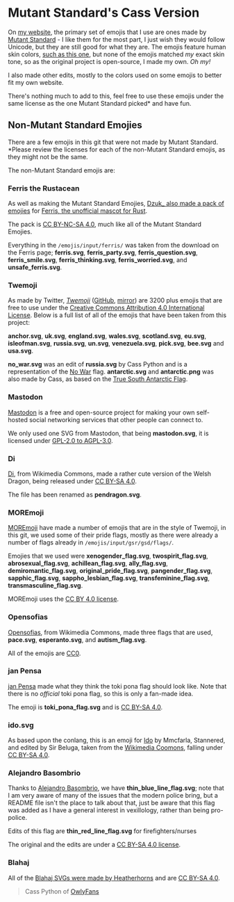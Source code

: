 # Mutant Standard's Cass Version

On [my website](https://github.com/DynTylluan/owly.fans), the primary set of emojis that I use are ones made by [Mutant Standard](https://mutant.tech) - I like them for the most part, I just wish they would follow Unicode, but they are still good for what they are. The emojis feature human skin colors, [such as this one](https://github.com/mutantstandard/build/blob/master/inhttps://notabug.org/DynTylluanstars/twemojiput/expressions/hands/hmn/wave%20%5Bhmn%5D.svg), but none of the emojis matched _my_ exact skin tone, so as the original project is open-source, I made my own. _Oh my!_

I also made other edits, mostly to the colors used on some emojis to better fit my own website.

There's nothing much to add to this, feel free to use these emojis under the same license as the one Mutant Standard picked* and have fun.

## Non-Mutant Standard Emojies

There are a few emojis in this git that were not made by Mutant Standard. *Please review the licenses for each of the non-Mutant Standard emojis, as they might not be the same.

The non-Mutant Standard emojis are:

### Ferris the Rustacean

As well as making the Mutant Standard Emojies, [Dzuk_ also made a pack of emojies](https://dzuk.zone/emoji) for [Ferris, the unofficial mascot for Rust](https://rustacean.dev).

The pack is [CC BY-NC-SA 4.0](https://creativecommons.org/licenses/by-nc-sa/4.0), much like all of the Mutant Standard Emojies.

Everything in the `/emojis/input/ferris/` was taken from the download on the Ferris page; **ferris.svg**, **ferris_party.svg**,  **ferris_question.svg**,  **ferris_smile.svg**,  **ferris_thinking.svg**,  **ferris_worried.svg**, and  **unsafe_ferris.svg**.

### Twemoji
As made by Twitter, _[Twemoji](https://twemoji.twitter.com)_ ([GitHub](https://github.com/twitter/twemoji), [mirror](https://notabug.org/DynTylluanStars/twemoji)) are 3200 plus emojis that are free to use under the [Creative Commons Attribution 4.0 International License](https://creativecommons.org/licenses/by/4.0). Below is a full list of all of the emojis that have been taken from this project:

**anchor.svg**, **uk.svg**, **england.svg**, **wales.svg**, **scotland.svg**, **eu.svg**, **isleofman.svg**, **russia.svg**, **un.svg**, **venezuela.svg**, **pick.svg**, **bee.svg** and **usa.svg**.

**no_war.svg** was an edit of **russia.svg** by Cass Python and is a representation of the [No War](https://en.wikipedia.org/wiki/White-blue-white_flag) flag. **antarctic.svg** and **antarctic.png** was also made by Cass, as based on the [True South Antarctic Flag](https://commons.wikimedia.org/wiki/File:True_South_Antarctic_Flag.svg).

### Mastodon

[Mastodon](https://github.com/mastodon/mastodon) is a free and open-source project for making your own self-hosted social networking services that other people can connect to.

We only used one SVG from Mastodon, that being **mastodon.svg**, it is licensed under [GPL-2.0 to AGPL-3.0](https://github.com/mastodon/mastodon/blob/main/LICENSE).

### Di

[Di](https://commons.wikimedia.org/wiki/User:Di_(they-them)), from Wikimedia Commons, made a rather cute version of the Welsh Dragon, being released under [CC BY-SA 4.0](https://commons.wikimedia.org/wiki/File:Welsh_Dragon_Emoji.svg).

The file has been renamed as **pendragon.svg**.

### MOREmoji

[MOREmoji](https://moremoji.allezsoyez.com) have made a number of emojis that are in the style of Twemoji, in this git, we used some of their pride flags, mostly as there were already a number of flags already in `/emojis/input/gsr/gsd/flags/`.

Emojies that we used were **xenogender_flag.svg**, **twospirit_flag.svg**, **abrosexual_flag.svg**, **achillean_flag.svg**, **ally_flag.svg**, **demiromantic_flag.svg**, **original_pride_flag.svg**, **pangender_flag.svg**, **sapphic_flag.svg**, **sappho_lesbian_flag.svg**, **transfeminine_flag.svg**, **transmasculine_flag.svg**.

MOREmoji uses the [CC BY 4.0 license](https://creativecommons.org/licenses/by/4.0).

### Opensofias

[Opensofias](https://commons.wikimedia.org/wiki/User:Opensofias), from Wikimedia Commons, made three flags that are used, **pace.svg**, **esperanto.svg**, and **autism_flag.svg**.

All of the emojis are [CC0](https://creativecommons.org/publicdomain/zero/1.0/deed.en).

### jan Pensa

[jan Pensa](https://commons.wikimedia.org/wiki/File:Twemoji-style_Toki_Pona_flag.svg) made what they think the toki pona flag should look like. Note that there is no _official_ toki pona flag, so this is only a fan-made idea.

The emoji is **toki_pona_flag.svg** and is [CC BY-SA 4.0](https://creativecommons.org/licenses/by-sa/4.0/deed.en).

### ido.svg

As based upon the conlang, this is an emoji for [Ido](https://en.wikipedia.org/wiki/Ido) by Mmcfarla, Stannered, and edited by Sir Beluga, taken from the [Wikimedia Coomons](https://commons.wikimedia.org/wiki/File:EmojiOne-style_Ido_flag.svg), falling under [CC BY-SA 4.0](https://creativecommons.org/licenses/by-sa/4.0/deed.en).

### Alejandro Basombrio

Thanks to [Alejandro Basombrio](https://commons.wikimedia.org/wiki/User:Alejandro_Basombrio), we have **thin_blue_line_flag.svg**; note that I am very aware of many of the issues that the modern police bring, but a README file isn't the place to talk about that, just be aware that this flag was added as I have a general interest in vexillology, rather than being pro-police.

Edits of this flag are **thin_red_line_flag.svg** for firefighters/nurses

The original and the edits are under a [CC BY-SA 4.0 license](https://creativecommons.org/licenses/by-sa/4.0/deed.en).

### Blahaj
All of the [Blahaj SVGs were made by Heatherhorns](https://heatherhorns.com/emoji) and are [CC BY-SA 4.0](https://creativecommons.org/licenses/by-sa/4.0).

> Cass Python of [OwlyFans](https://owly.fans)
